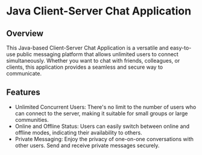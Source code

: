 # Java Client-Server Chat Application

<h2>Overview</h2>
<p>This Java-based Client-Server Chat Application is a versatile and easy-to-use public messaging platform that allows unlimited users to connect simultaneously.
  Whether you want to chat with friends, colleagues, or clients, this application provides a seamless and secure way to communicate.</p>

<h2>Features</h2>
<ul>
  <li>Unlimited Concurrent Users: There's no limit to the number of users who can connect to the server, making it suitable for small groups or large communities.</li>
  <li>Online and Offline Status: Users can easily switch between online and offline modes, indicating their availability to others.</li>
  <li>Private Messaging: Enjoy the privacy of one-on-one conversations with other users. Send and receive private messages securely.</li>
</ul>
